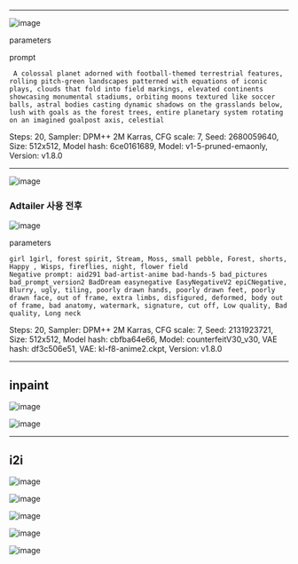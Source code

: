 

---
![image](https://github.com/HS010315/AI_Project/blob/main/%ED%94%84%EB%A1%AC%ED%94%84%ED%8A%B8%20%ED%85%8C%EC%8A%A4%ED%8A%B8/00008-3267005075.png?raw=true)

parameters

prompt
```
 A colossal planet adorned with football-themed terrestrial features, rolling pitch-green landscapes patterned with equations of iconic plays, clouds that fold into field markings, elevated continents showcasing monumental stadiums, orbiting moons textured like soccer balls, astral bodies casting dynamic shadows on the grasslands below, lush with goals as the forest trees, entire planetary system rotating on an imagined goalpost axis, celestial
```
Steps: 20, Sampler: DPM++ 2M Karras, CFG scale: 7, Seed: 2680059640, Size: 512x512, Model hash: 6ce0161689, Model: v1-5-pruned-emaonly, Version: v1.8.0

---



![image](https://github.com/HS010315/AI_Project/blob/main/%ED%94%84%EB%A1%AC%ED%94%84%ED%8A%B8%20%ED%85%8C%EC%8A%A4%ED%8A%B8/00047-2131923721.png?raw=true)

### Adtailer 사용 전후 

![image](https://github.com/HS010315/AI_Project/blob/main/%ED%94%84%EB%A1%AC%ED%94%84%ED%8A%B8%20%ED%85%8C%EC%8A%A4%ED%8A%B8/00048-2131923721.png?raw=true
)

parameters
```
girl 1girl, forest spirit, Stream, Moss, small pebble, Forest, shorts, Happy , Wisps, fireflies, night, flower field
Negative prompt: aid291 bad-artist-anime bad-hands-5 bad_pictures bad_prompt_version2 BadDream easynegative EasyNegativeV2 epiCNegative, Blurry, ugly, tiling, poorly drawn hands, poorly drawn feet, poorly drawn face, out of frame, extra limbs, disfigured, deformed, body out of frame, bad anatomy, watermark, signature, cut off, Low quality, Bad quality, Long neck
```
Steps: 20, Sampler: DPM++ 2M Karras, CFG scale: 7, Seed: 2131923721, Size: 512x512, Model hash: cbfba64e66, Model: counterfeitV30_v30, VAE hash: df3c506e51, VAE: kl-f8-anime2.ckpt, Version: v1.8.0


---
inpaint
---

![image](https://github.com/HS010315/AI_Project/blob/main/%ED%94%84%EB%A1%AC%ED%94%84%ED%8A%B8%20%ED%85%8C%EC%8A%A4%ED%8A%B8/00009-3022211192.png?raw=true
)

![image](https://github.com/HS010315/AI_Project/blob/main/%ED%94%84%EB%A1%AC%ED%94%84%ED%8A%B8%20%ED%85%8C%EC%8A%A4%ED%8A%B8/00011-882899961.png?raw=true
)

---
i2i
---

![image](https://github.com/HS010315/AI_Project/blob/main/%ED%94%84%EB%A1%AC%ED%94%84%ED%8A%B8%20%ED%85%8C%EC%8A%A4%ED%8A%B8/%EA%B7%B8%EB%A6%BC1.png?raw=true
)

![image](https://github.com/HS010315/AI_Project/blob/main/%ED%94%84%EB%A1%AC%ED%94%84%ED%8A%B8%20%ED%85%8C%EC%8A%A4%ED%8A%B8/00015-836832196.png?raw=true
)

![image](https://github.com/HS010315/AI_Project/blob/main/%ED%94%84%EB%A1%AC%ED%94%84%ED%8A%B8%20%ED%85%8C%EC%8A%A4%ED%8A%B8/thumb-4de78f87eff7548b627c50732fea47b2_1678242098_8877_800x1200.png?raw=true)

![image](https://github.com/HS010315/AI_Project/blob/main/%ED%94%84%EB%A1%AC%ED%94%84%ED%8A%B8%20%ED%85%8C%EC%8A%A4%ED%8A%B8/00002-1545505036.png?raw=true)

![image](https://github.com/HS010315/AI_Project/blob/main/%ED%94%84%EB%A1%AC%ED%94%84%ED%8A%B8%20%ED%85%8C%EC%8A%A4%ED%8A%B8/00005-1200136290.png?raw=true)